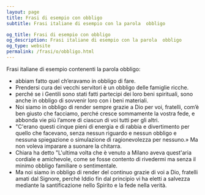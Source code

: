 ```yaml
---
layout: page
title: Frasi di esempio con obbligo 
subtitle: Frasi italiane di esempio con la parola  obbligo

og_title: Frasi di esempio con obbligo 
og_description: Frasi italiane di esempio con la parola  obbligo
og_type: website
permalink: /frasi/o/obbligo.html
---
```


Frasi italiane di esempio contenenti la parola obbligo:


- abbiam fatto quel ch’eravamo in obbligo di fare.
- Prendersi cura dei vecchi servitori è un obbligo delle famiglie ricche.
- perché se i Gentili sono stati fatti partecipi dei loro beni spirituali, sono anche in obbligo di sovvenir loro con i beni materiali.
- Noi siamo in obbligo di render sempre grazie a Dio per voi, fratelli, com’è ben giusto che facciamo, perché cresce sommamente la vostra fede, e abbonda vie più l’amore di ciascun di voi tutti per gli altri.
- "C'erano questi cinque pieni di energia e di rabbia e divertimento per quello che facevano, senza nessun riguardo e nessun obbligo e nessuna spiegazione o simulazione di ragionevolezza per nessuno.» Ma non voleva imparare a suonare la chitarra.
- Chiara ha detto "L'ultima volta che è venuto a Milano aveva quest'aria cordiale e amichevole, come se fosse contento di rivedermi ma senza il minimo obbligo familiare o sentimentale.
- Ma noi siamo in obbligo di render del continuo grazie di voi a Dio, fratelli amati dal Signore, perché Iddio fin dal principio vi ha eletti a salvezza mediante la santificazione nello Spirito e la fede nella verità.
